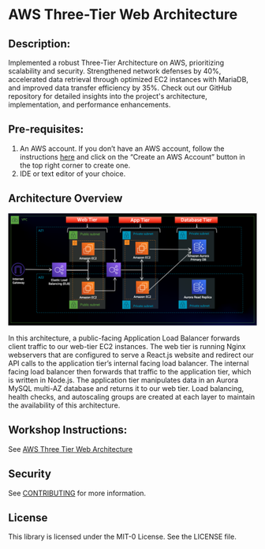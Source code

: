 # AWS Three-Tier Web Architecture 

## Description: 
Implemented a robust Three-Tier Architecture on AWS, prioritizing scalability and security. Strengthened network defenses by 40%, accelerated data retrieval through optimized EC2 instances with MariaDB, and improved data transfer efficiency by 35%. Check out our GitHub repository for detailed insights into the project's architecture, implementation, and performance enhancements.

## Pre-requisites:
1. An AWS account. If you don’t have an AWS account, follow the instructions [here](https://aws.amazon.com/console/) and
click on the “Create an AWS Account” button in the top right corner to create one.
1. IDE or text editor of your choice.

## Architecture Overview
![Architecture Diagram](https://github.com/Shreyash1802/3-Tier-AWS-Architecture/blob/main/web-tier/src/assets/3TierArch.png)

In this architecture, a public-facing Application Load Balancer forwards client traffic to our web-tier EC2 instances. The web tier is running Nginx webservers that are configured to serve a React.js website and redirect our API calls to the application tier’s internal facing load balancer. The internal facing load balancer then forwards that traffic to the application tier, which is written in Node.js. The application tier manipulates data in an Aurora MySQL multi-AZ database and returns it to our web tier. Load balancing, health checks, and autoscaling groups are created at each layer to maintain the availability of this architecture.

## Workshop Instructions:

See [AWS Three Tier Web Architecture](https://catalog.us-east-1.prod.workshops.aws/workshops/85cd2bb2-7f79-4e96-bdee-8078e469752a/en-US)


## Security

See [CONTRIBUTING](CONTRIBUTING.md#security-issue-notifications) for more information.

## License

This library is licensed under the MIT-0 License. See the LICENSE file.

